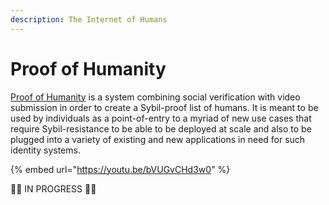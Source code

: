 ```yaml
---
description: The Internet of Humans
---
```


# Proof of Humanity

[Proof of Humanity](https://proofofhumanity.id) is a system combining social verification with video submission in order to create a Sybil-proof list of humans. It is meant to be used by individuals as a point-of-entry to a myriad of new use cases that require Sybil-resistance to be able to be deployed at scale and also to be plugged into a variety of existing and new applications in need for such identity systems.

{% embed url="https://youtu.be/bVUGvCHd3w0" %}

🚧👷 IN PROGRESS 👷🚧

